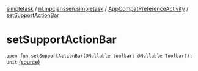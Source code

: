 [simpletask](../../index.md) / [nl.mpcjanssen.simpletask](../index.md) / [AppCompatPreferenceActivity](index.md) / [setSupportActionBar](.)

# setSupportActionBar

`open fun setSupportActionBar(@Nullable toolbar: @Nullable Toolbar?): Unit` [(source)](https://github.com/mpcjanssen/simpletask-android/blob/master/src/main/java/nl/mpcjanssen/simpletask/AppCompatPreferenceActivity.java#L60)